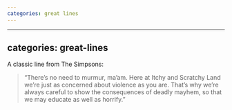 ```yaml
---
categories: great lines
---
```


---
categories: great-lines
---

A classic line from The Simpsons:

> “There’s no need to murmur, ma’am. Here at Itchy and Scratchy Land we’re just as concerned about violence as you are. That’s why we’re always careful to show the consequences of deadly mayhem, so that we may educate as well as horrify.”

